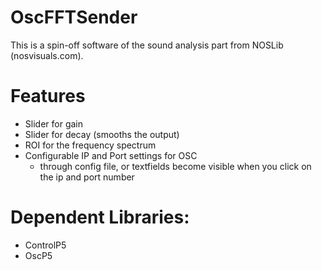 # OscFFTSender
This is a spin-off software of the sound analysis part from NOSLib (nosvisuals.com).

# Features
- Slider for gain
- Slider for decay (smooths the output)
- ROI for the frequency spectrum
- Configurable IP and Port settings for OSC
  - through config file, or textfields become visible when you click on the ip and port number


# Dependent Libraries:
- ControlP5
- OscP5
